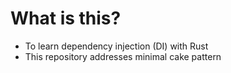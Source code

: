 # What is this?
- To learn dependency injection (DI) with Rust
- This repository addresses minimal cake pattern
